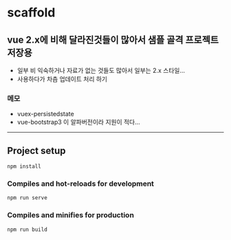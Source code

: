 # scaffold

## vue 2.x에 비해 달라진것들이 많아서 샘플 골격 프로젝트 저장용
- 일부 비 익숙하거나 자료가 없는 것들도 많아서 일부는 2.x 스타일...
- 사용하다가 차츰 업데이트 처리 하기

### 메모
- vuex-persistedstate
- vue-bootstrap3 이 알파버전이라 지원이 적다...

--- 

## Project setup
```
npm install
```

### Compiles and hot-reloads for development
```
npm run serve
```

### Compiles and minifies for production
```
npm run build
```

